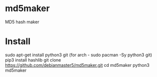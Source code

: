# md5maker
MD5 hash maker 

# Install

sudo apt-get install python3 git (for arch - sudo pacman -Sy python3 git)
pip3 install hashlib
git clone https://github.com/debianmaster5/md5maker.git
cd md5maker
python3 md5maker
